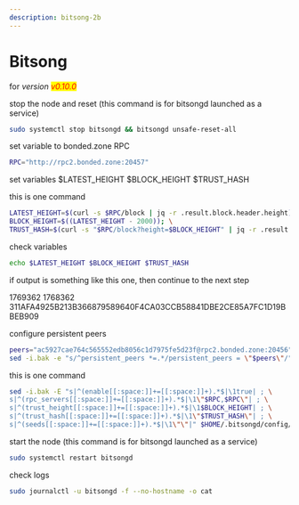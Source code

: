 ```yaml
---
description: bitsong-2b
---
```


# Bitsong

for _version <mark style="color:red;">v0.10.0</mark>_

stop the node and reset (this command is for bitsongd launched as a service)

```bash
sudo systemctl stop bitsongd && bitsongd unsafe-reset-all
```

set variable to bonded.zone RPC

```bash
RPC="http://rpc2.bonded.zone:20457"
```

set variables $LATEST\_HEIGHT $BLOCK\_HEIGHT $TRUST\_HASH

this is one command

```bash
LATEST_HEIGHT=$(curl -s $RPC/block | jq -r .result.block.header.height); \
BLOCK_HEIGHT=$((LATEST_HEIGHT - 2000)); \
TRUST_HASH=$(curl -s "$RPC/block?height=$BLOCK_HEIGHT" | jq -r .result.block_id.hash)
```

check variables

```bash
echo $LATEST_HEIGHT $BLOCK_HEIGHT $TRUST_HASH
```

if output is something like this one, then continue to the next step

1769362 1768362 311AFA4925B213B366879589640F4CA03CCB58841DBE2CE85A7FC1D19BBEB909

configure persistent peers

```bash
peers="ac5927cae764c565552edb8056c1d7975fe5d23f@rpc2.bonded.zone:20456"
sed -i.bak -e "s/^persistent_peers *=.*/persistent_peers = \"$peers\"/" $HOME/.bitsongd/config/config.toml
```

this is one command

```bash
sed -i.bak -E "s|^(enable[[:space:]]+=[[:space:]]+).*$|\1true| ; \
s|^(rpc_servers[[:space:]]+=[[:space:]]+).*$|\1\"$RPC,$RPC\"| ; \
s|^(trust_height[[:space:]]+=[[:space:]]+).*$|\1$BLOCK_HEIGHT| ; \
s|^(trust_hash[[:space:]]+=[[:space:]]+).*$|\1\"$TRUST_HASH\"| ; \
s|^(seeds[[:space:]]+=[[:space:]]+).*$|\1\"\"|" $HOME/.bitsongd/config/config.toml
```

start the node (this command is for bitsongd launched as a service)

```bash
sudo systemctl restart bitsongd
```

check logs

```bash
sudo journalctl -u bitsongd -f --no-hostname -o cat
```
